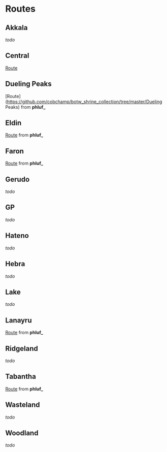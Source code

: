 # Routes

## Akkala

_todo_

## Central

[Route](https://github.com/cobchamp/botw_shrine_collection/tree/master/Central)

## Dueling Peaks

[Route](https://github.com/cobchamp/botw_shrine_collection/tree/master/Dueling Peaks) from **phluf_**

## Eldin

[Route](https://github.com/cobchamp/botw_shrine_collection/tree/master/Eldin) from **phluf_**

## Faron

[Route](https://github.com/cobchamp/botw_shrine_collection/tree/master/Faron) from **phluf_**

## Gerudo

_todo_

## GP

_todo_

## Hateno

_todo_

## Hebra

_todo_

## Lake

_todo_

## Lanayru

[Route](https://github.com/cobchamp/botw_shrine_collection/tree/master/Lanayru) from **phluf_**

## Ridgeland

_todo_

## Tabantha

[Route](https://github.com/cobchamp/botw_shrine_collection/tree/master/Tabantha) from **phluf_**

## Wasteland

_todo_

## Woodland

_todo_